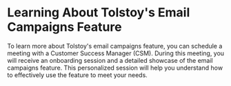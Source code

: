 # Learning About Tolstoy's Email Campaigns Feature

To learn more about Tolstoy's email campaigns feature, you can schedule a meeting with a Customer Success Manager (CSM). During this meeting, you will receive an onboarding session and a detailed showcase of the email campaigns feature. This personalized session will help you understand how to effectively use the feature to meet your needs.